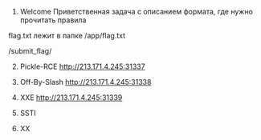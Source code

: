 
1. Welcome
Приветственная задача с описанием формата, где нужно прочитать правила

flag.txt лежит в папке /app/flag.txt

/submit_flag/

2. Pickle-RCE
http://213.171.4.245:31337



3. Off-By-Slash
http://213.171.4.245:31338

4. XXE
http://213.171.4.245:31339

5. SSTI
   

6. XX
   

